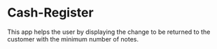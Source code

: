 # Cash-Register
This app helps the user by displaying the change to be returned to the customer with the minimum number of notes.
